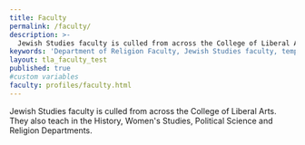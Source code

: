 ```yaml
---
title: Faculty
permalink: /faculty/
description: >-
  Jewish Studies faculty is culled from across the College of Liberal Arts including the History, Women's Studies, Political     Science and Religion Departments.
keywords: 'Department of Religion Faculty, Jewish Studies faculty, temple university'
layout: tla_faculty_test
published: true
#custom variables
faculty: profiles/faculty.html
---
```

Jewish Studies faculty is culled from across the College of Liberal Arts. They also teach in the History, Women's Studies, Political Science and Religion Departments.
